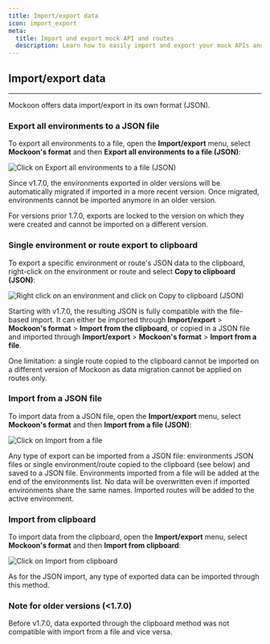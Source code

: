 ```yaml
---
title: Import/export data
icon: import_export
meta:
  title: Import and export mock API and routes
  description: Learn how to easily import and export your mock APIs and routes in Mockoon format
---
```


## Import/export data

---

Mockoon offers data import/export in its own format (JSON).

### Export all environments to a JSON file

To export all environments to a file, open the **Import/export** menu, select **Mockoon's format** and then **Export all environments to a file (JSON)**:

![Click on Export all environments to a file (JSON)](/images/docs/export-all.png)

Since v1.7.0, the environments exported in older versions will be automatically migrated if imported in a more recent version. Once migrated, environments cannot be imported anymore in an older version.

For versions prior 1.7.0, exports are locked to the version on which they were created and cannot be imported on a different version.

### Single environment or route export to clipboard

To export a specific environment or route's JSON data to the clipboard, right-click on the environment or route and select **Copy to clipboard (JSON)**:

![Right click on an environment and click on Copy to clipboard (JSON)](/images/docs/export-clipboard-env.png)

Starting with v1.7.0, the resulting JSON is fully compatible with the file-based import. It can either be imported through **Import/export** > **Mockoon's format** > **Import from the clipboard**, or copied in a JSON file and imported through **Import/export** > **Mockoon's format** > **Import from a file**.

One limitation: a single route copied to the clipboard cannot be imported on a different version of Mockoon as data migration cannot be applied on routes only.

### Import from a JSON file

To import data from a JSON file, open the **Import/export** menu, select **Mockoon's format** and then **Import from a file (JSON)**:

![Click on Import from a file](/images/docs/import-file.png)

Any type of export can be imported from a JSON file: environments JSON files or single environment/route copied to the clipboard (see below) and saved to a JSON file. Environments imported from a file will be added at the end of the environments list. No data will be overwritten even if imported environments share the same names. Imported routes will be added to the active environment.

### Import from clipboard

To import data from the clipboard, open the **Import/export** menu, select **Mockoon's format** and then **Import from clipboard**:

![Click on Import from clipboard](/images/docs/import-clipboard.png)

As for the JSON import, any type of exported data can be imported through this method.

### Note for older versions (<1.7.0)

Before v1.7.0, data exported through the clipboard method was not compatible with import from a file and vice versa.
